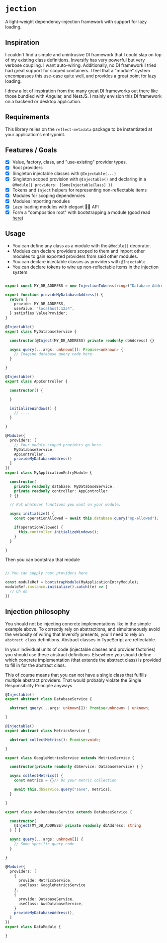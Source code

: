 # `jection`

A light-weight dependency-injection framework with support for lazy loading.

## Inspiration

I couldn't find a simple and unintrusive DI framework that I could slap on top of my existing class definitions. Inversify has very powerful but very verbose coupling. I want auto-wiring. Additionally, no DI framework I tried had great support for scoped containers. I feel that a "module" system encompasses this use-case quite well, and provides a great point for lazy loading. 

I drew a lot of inspiration from the many great DI frameworks out there like those bundled with Angular, and NestJS. I mainly envision this DI framework on a backend or desktop application.

## Requirements

This library relies on the `reflect-metadata` package to be instantiated at your application's entrypoint. 

## Features / Goals

 - [x] Value, factory, class, and "use-existing" provider types.
 - [x] Root providers
 - [x] Singleton injectable classes with `@Injectable(...)`
 - [x] Singleton scoped provision with `@Injectable()` and declaring in a `@Module({ providers: [SomeInjectableClass] })` 
 - [x] Tokens and `Inject` helpers for representing non-reflectable items
 - [x] Modules for scoping dependencies
 - [x] Modules importing modules
 - [x] Lazy loading modules with elegant 🤷‍♀️ API
 - [x] Form a "composition root" with bootstrapping a module (good read [here](https://blog.ploeh.dk/2011/07/28/CompositionRoot/))

## Usage

- You can define any class as a module with the `@Module()` decorator.
- Modules can declare providers scoped to them and import other modules to gain exported providers from said other modules.
- You can declare injectable classes as providers with `@Injectable`
- You can declare tokens to wire up non-reflectable items in the injection system

```typescript

export const MY_DB_ADDRESS = new InjectionToken<string>("Database Address");

export function provideMyDatabaseAddress() {
  return {
    provide: MY_DB_ADDRESS,
    useValue: "localhost:1234",
  } satisfies ValueProvider;
}

@Injectable()
export class MyDatabaseService {

  constructor(@Inject(MY_DB_ADDRESS) private readonly dbAddress) {}

  async query(...args: unknown[]): Promise<unknown> {
    // Imagine database query code here.
  }

}

@Injectable()
export class AppController {

  constructor() {

  }

  initializeWindows() {
    // ....
  }

}

@Module({
  providers: [
    // Your module-scoped providers go here.
    MyDatabaseService,
    AppController,
    provideMyDatabaseAddress()
  ]
})
export class MyApplicationEntryModule {

  constructor(
    private readonly database: MyDatabaseService,
    private readonly controller: AppController
  ) {}

  // Put whatever functions you want on your module. 

  async initialize() {
    const operationAllowed = await this.database.query("op-allowed");

    if(operationAllowed) {
      this.controller.initializeWindows();
    }
  }

}
```

Then you can bootstrap that module

```typescript

// You can supply root providers here 

const moduleRef = bootstrapModule(MyApplicationEntryModule);
moduleRef.instance.initialize().catch((e) => {
  // Uh oh
})

```

## Injection philosophy

You should not be injecting concrete implementations like in the simple example above. To correctly rely on abstractions, and simultaneously avoid the verbosity of wiring that Inversify presents, you'll need to rely on `abstract class` definitions. Abstract classes in TypeScript are reflectable. 

In your individual units of code (injectable classes and provider factories) you should use these abstract definitions. Elsewhere you should define which concrete implementation (that extends the abstract class) is provided to fill in for the abstract class. 

This of course means that you can not have a single class that fulfills multiple abstract providers. That would probably violate the Single Responsibility Principle anyways. 

```typescript
@Injectable()
export abstract class DatabaseService {

  abstract query(...args: unknown[]): Promise<unknown> | unknown;

}

@Injectable()
export abstract class MetricsService {

  abstract collectMetrics(): Promise<void>;

}

export class GoogleMetricsService extends MetricsService {

  constructor(private readonly dbService: DatabaseService) { }

  async collectMetrics() {
    const metrics = {}// Do your metric collection

    await this.dbService.query("save", metrics);
  }

}

export class AwsDatabaseService extends DatabaseService {

  constructor(
    @Inject(MY_DB_ADDRESS) private readonly dbAddress: string
  ) { }

  async query(...args: unknown[]) {
    // Some specific query code
  }

}

@Module({
  providers: [
    {
      provide: MetricsService,
      useClass: GoogleMetricsService
    },
    {
      provide: DatabaseService,
      useClass: AwsDatabaseService,
    }
    provideMyDatabaseAddress(),
  ]
})
export class DataModule {

}

```